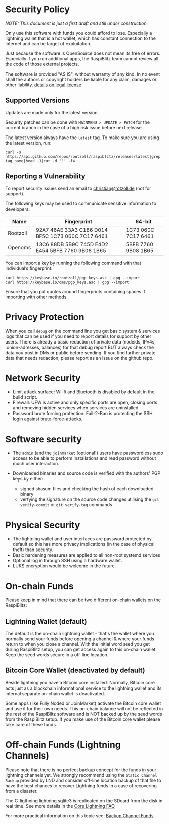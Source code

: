 # Security Policy

*NOTE: This document is just a first draft and still under construction.*

Only use this software with funds you could afford to lose. Especially a lightning wallet that is a hot wallet, which has constant connection to the internet and can be target of exploitation.

Just because the software is OpenSource does not mean its free of errors. Especially if you run additional apps, the RaspiBlitz team cannot review all the code of those external projects.

The software is provided "AS IS", without warranty of any kind. In no event shall the
authors or copyright holders be liable for any claim, damages or other
liability. [details on legal license](LICENSE.md)

## Supported Versions

Updates are made only for the latest version.

Security patches can be done with `MAINMENU > UPDATE > PATCH` for the current branch in the case of a high risk issue before next release.

The latest version always have the `latest` tag. To make sure you are using the latest version, run:
```
curl -s https://api.github.com/repos/rootzoll/raspiblitz/releases/latest|grep tag_name|head -1|cut -d '"' -f4
```

## Reporting a Vulnerability

To report security issues send an email to christian@rotzoll.de (not for support).

The following keys may be used to communicate sensitive information to developers:

| Name | Fingerprint | 64-bit |
|------|-------------|--------|
|Rootzoll|92A7 46AE 33A3 C186 D014 BF5C 1C73 060C 7C17 6461|1C73 060C 7C17 6461|
|Openoms|13C6 88DB 5B9C 745D E4D2 E454 5BFB 7760 9B08 1B65|5BFB 7760 9B08 1B65|

You can import a key by running the following command with that individual’s fingerprint:
```
curl https://keybase.io/rootzoll/pgp_keys.asc | gpg --import
curl https://keybase.io/oms/pgp_keys.asc | gpg --import
```
Ensure that you put quotes around fingerprints containing spaces if importing with other methods.

# Privacy Protection

When you call `debug` on the command line you get basic system & services logs that can be used if you need to report details for support by other users. There is already a basic redaction of private data (nodeids, IPv4s, .onion-adresses, balances) for that debug report BUT always check the data you post in DMs or public before sending. If you find further private data that needs redaction, please report as an issue on the github repo.  

# Network Security

* Limit attack surface: Wi-fi and Bluetooth is disabled by default in the build script.
* Firewall: UFW is active and only specific ports are open, closing ports and removing hidden services when services are uninstalled.
* Password brute forcing protection: Fail-2-Ban is protecting the SSH login against brute-force-attacks.

# Software security

* The `admin` (and the `joinmarket` [optional]) users have passwordless sudo access to be able to perform installations and read password without much user interaction.

* Downloaded binaries and source code is verified with the authors' PGP keys by either:
    * signed shasum files and checking the hash of each downloaded binary
    * verfying the signature on the source code changes utilising the `git verify-commit` or `git verify-tag` commands

# Physical Security

* The lightning wallet and user interfaces are password protected by default so this has more privacy implications (in the case of physical theft) than security.
* Basic hardening measures are applied to all non-root systemd services
* Optional log in through SSH using a hardware wallet.
* LUKS encryption would be welcome in the future.

# On-chain Funds

Please keep in mind that there can be two different on-chain wallets on the RaspiBlitz:

## Lightning Wallet (default)

The default is the on-chain lightning wallet - that's the wallet where you normally send your funds before opening a channel & where your funds return to when you close a channel. With the initial word seed you get during RaspiBlitz setup, you can get access again to this on-chain wallet. Keep the seed words secure in a off-line location.

## Bitcoin Core Wallet (deactivated by default)

Beside lightning you have a Bitcoin core installed. Normally, Bitcoin core acts just as a blockchain informational service to the lightning wallet and its internal separate on-chain wallet is deactivated. 

Some apps (like Fully Noded or JoinMarket) activate the Bitcoin core wallet and use it for their own needs. This on-chain balance will not be reflected in the rest of the RaspiBlitz software and is NOT backed up by the seed words from the RaspiBlitz setup. If you make use of the Bitcoin core wallet please take care of these funds. 

# Off-chain Funds (Lightning Channels)

Please note that there is no perfect backup concept for the funds in your lightning channels yet. We strongly recommend using the `Static Channel Backup` provided by LND and consider off-line location backup of that file to have the best chances to recover Lightning funds in a case of recovering from a disaster.

The C-ligthning lightning.sqlite3 is replicated on the SDcard from the disk in real time. See more details in the [Core Lightning FAQ](FAQ.cl.md#backups)


For more practical information on this topic see: [Backup Channel Funds](README.md#backup-for-on-chain---channel-funds)
